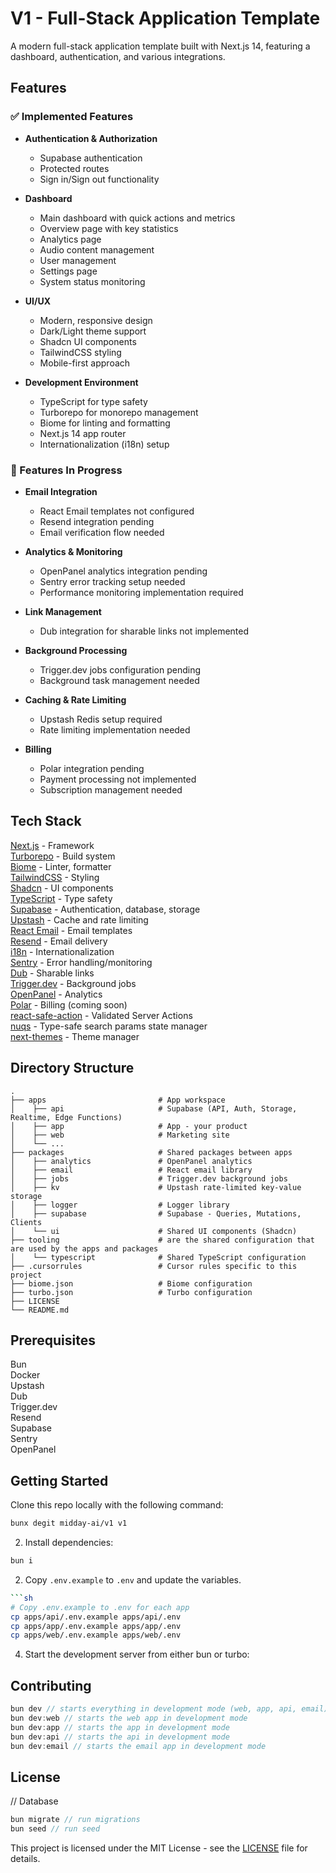 # V1 - Full-Stack Application Template

A modern full-stack application template built with Next.js 14, featuring a dashboard, authentication, and various integrations.

## Features

### ✅ Implemented Features

- **Authentication & Authorization**
  - Supabase authentication
  - Protected routes
  - Sign in/Sign out functionality

- **Dashboard**
  - Main dashboard with quick actions and metrics
  - Overview page with key statistics
  - Analytics page
  - Audio content management
  - User management
  - Settings page
  - System status monitoring

- **UI/UX**
  - Modern, responsive design
  - Dark/Light theme support
  - Shadcn UI components
  - TailwindCSS styling
  - Mobile-first approach

- **Development Environment**
  - TypeScript for type safety
  - Turborepo for monorepo management
  - Biome for linting and formatting
  - Next.js 14 app router
  - Internationalization (i18n) setup

### 🚧 Features In Progress

- **Email Integration**
  - React Email templates not configured
  - Resend integration pending
  - Email verification flow needed

- **Analytics & Monitoring**
  - OpenPanel analytics integration pending
  - Sentry error tracking setup needed
  - Performance monitoring implementation required

- **Link Management**
  - Dub integration for sharable links not implemented

- **Background Processing**
  - Trigger.dev jobs configuration pending
  - Background task management needed

- **Caching & Rate Limiting**
  - Upstash Redis setup required
  - Rate limiting implementation needed

- **Billing**
  - Polar integration pending
  - Payment processing not implemented
  - Subscription management needed

## Tech Stack

[Next.js](https://nextjs.org/) - Framework<br>
[Turborepo](https://turbo.build) - Build system<br>
[Biome](https://biomejs.dev) - Linter, formatter<br>
[TailwindCSS](https://tailwindcss.com/) - Styling<br>
[Shadcn](https://ui.shadcn.com/) - UI components<br>
[TypeScript](https://www.typescriptlang.org/) - Type safety<br>
[Supabase](https://supabase.com/) - Authentication, database, storage<br>
[Upstash](https://upstash.com/) - Cache and rate limiting<br>
[React Email](https://react.email/) - Email templates<br>
[Resend](https://resend.com/) - Email delivery<br>
[i18n](https://next-international.vercel.app/) - Internationalization<br>
[Sentry](https://sentry.io/) - Error handling/monitoring<br>
[Dub](https://dub.sh/) - Sharable links<br>
[Trigger.dev](https://trigger.dev/) - Background jobs<br>
[OpenPanel](https://openpanel.dev/) - Analytics<br>
[Polar](https://polar.sh) - Billing (coming soon)<br>
[react-safe-action](https://next-safe-action.dev) - Validated Server Actions<br>
[nuqs](https://nuqs.47ng.com/) - Type-safe search params state manager<br>
[next-themes](https://next-themes-example.vercel.app/) - Theme manager<br>

## Directory Structure

```
.
├── apps                         # App workspace
│    ├── api                     # Supabase (API, Auth, Storage, Realtime, Edge Functions)
│    ├── app                     # App - your product
│    ├── web                     # Marketing site
│    └── ...
├── packages                     # Shared packages between apps
│    ├── analytics               # OpenPanel analytics
│    ├── email                   # React email library
│    ├── jobs                    # Trigger.dev background jobs
│    ├── kv                      # Upstash rate-limited key-value storage
│    ├── logger                  # Logger library
│    ├── supabase                # Supabase - Queries, Mutations, Clients
│    └── ui                      # Shared UI components (Shadcn)
├── tooling                      # are the shared configuration that are used by the apps and packages
│    └── typescript              # Shared TypeScript configuration
├── .cursorrules                 # Cursor rules specific to this project
├── biome.json                   # Biome configuration
├── turbo.json                   # Turbo configuration
├── LICENSE
└── README.md
```

## Prerequisites

Bun<br>
Docker<br>
Upstash<br>
Dub<br>
Trigger.dev<br>
Resend<br>
Supabase<br>
Sentry<br>
OpenPanel<br>

## Getting Started

Clone this repo locally with the following command:

```bash
bunx degit midday-ai/v1 v1
```

2. Install dependencies:
```bash
bun i
```

2. Copy `.env.example` to `.env` and update the variables.

```sh
```sh
# Copy .env.example to .env for each app
cp apps/api/.env.example apps/api/.env
cp apps/app/.env.example apps/app/.env
cp apps/web/.env.example apps/web/.env
```
4. Start the development server from either bun or turbo:

## Contributing
```ts
bun dev // starts everything in development mode (web, app, api, email)
bun dev:web // starts the web app in development mode
bun dev:app // starts the app in development mode
bun dev:api // starts the api in development mode
bun dev:email // starts the email app in development mode
```

## License

// Database
```ts
bun migrate // run migrations
bun seed // run seed
```

This project is licensed under the MIT License - see the [LICENSE](LICENSE) file for details.